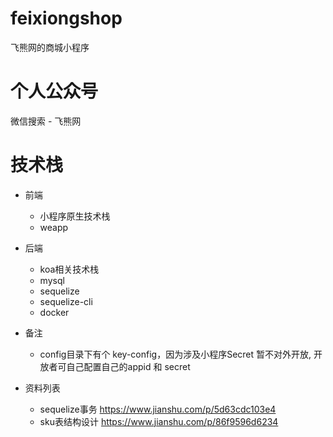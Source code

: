 # feixiongshop
飞熊网的商城小程序
# 个人公众号
微信搜索 - 飞熊网

# 技术栈

+ 前端
  + 小程序原生技术栈
  + weapp

+ 后端
  + koa相关技术栈
  + mysql
  + sequelize
  + sequelize-cli
  + docker

+ 备注
  + config目录下有个 key-config，因为涉及小程序Secret 暂不对外开放, 开放者可自己配置自己的appid 和 secret

+ 资料列表
  + sequelize事务 https://www.jianshu.com/p/5d63cdc103e4
  + sku表结构设计  https://www.jianshu.com/p/86f9596d6234
